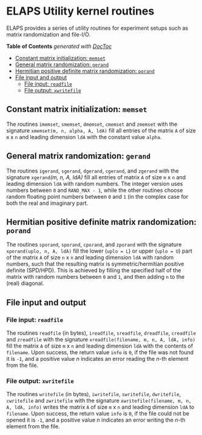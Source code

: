 ELAPS Utility kernel routines
=============================

ELAPS provides a series of utility routines for experiment setups such as matrix
randomization and file-I/O.

<!-- START doctoc generated TOC please keep comment here to allow auto update -->
<!-- DON'T EDIT THIS SECTION, INSTEAD RE-RUN doctoc TO UPDATE -->
**Table of Contents**  *generated with [DocToc](https://github.com/thlorenz/doctoc)*

- [Constant matrix initialization: `memset`](#constant-matrix-initialization-memset)
- [General matrix randomization: `gerand`](#general-matrix-randomization-gerand)
- [Hermitian positive definite matrix randomization: `porand`](#hermitian-positive-definite-matrix-randomization-porand)
- [File input and output](#file-input-and-output)
  - [File input: `readfile`](#file-input-readfile)
  - [File output: `xwritefile`](#file-output-xwritefile)

<!-- END doctoc generated TOC please keep comment here to allow auto update -->


Constant matrix initialization: `memset`
----------------------------------------
The routines `imemset`, `smemset`, `dmemset`, `cmemset` and `zmemset` with the
signature `xmemset(m, n, alpha, A, ldA)` fill all entries of the matrix `A` of
size `m` x `n` and leading dimension `ldA` with the constant value `alpha`.


General matrix randomization: `gerand`
--------------------------------------
The routines `igerand`, `sgerand`, `dgerand`, `cgerand`, and `zgerand` with the
signature `xgerand`*(m, n, A, ldA)* fill all entries of matrix `A` of size `m` x
`n` and leading dimension `ldA` with random numbers.  The integer version uses
numbers between `0` and `RAND_MAX - 1`, while the other routines choose random
floating point numbers between `0` and `1` (in the complex case for both the
real and imaginary part.


Hermitian positive definite matrix randomization: `porand`
----------------------------------------------------------
The routines `sporand`, `sporand`, `cporand`, and `zporand` with the signature
`xporand(uplo, n, A, ldA)` fill the lower (`uplo = L`) or upper (`uplo = U`)
part of the matrix `A` of size `n` x `n` and leading dimension `ldA` with random
numbers, such that the resulting matrix is symmetric/hermitian positive definite
(SPD/HPD).  This is achieved by filling the specified half of the matrix with
random numbers between `0` and `1`, and then adding `n` to the (real) diagonal.


File input and output
---------------------

### File input: `readfile`
The routines `readfile` (in bytes), `ireadfile`, `sreadfile`, `dreadfile`,
`creadfile` and `zreadfile` with the signature `xreadfile(filename, m, n, A,
ldA, info)` fill the matrix `A` of size `m` x `n` and leading dimension `ldA`
with the contents of `filename`.  Upon success, the return value `info` is `0`,
if the file was not found it is `-1`, and a positive value *n* indicates an
error reading the *n*-th element from the file.

### File output: `xwritefile`
The routines `writefile` (in bytes), `iwritefile`, `swritefile`, `dwritefile`,
`cwritefile` and `zwritefile` with the signature `xwritefile(filename, m, n, A,
ldA, info)` writes the matrix `A` of size `m` x `n` and leading dimension `ldA`
to `filename`.  Upon success, the return value `info` is `0`, if the file could
not be opened it is `-1`, and a positive value *n* indicates an error writing
the *n*-th element from the file.
